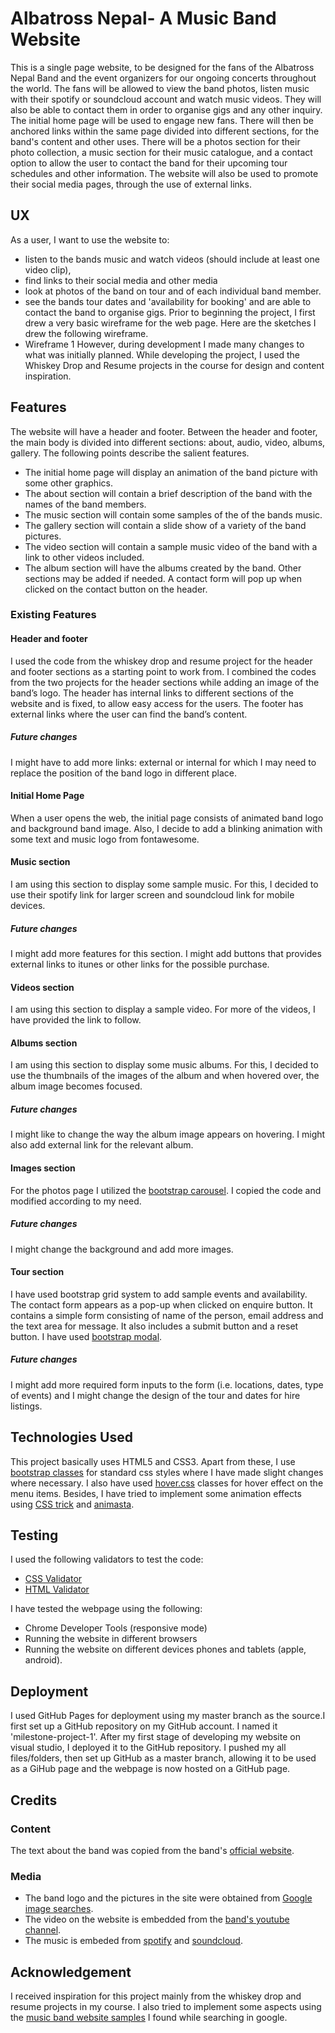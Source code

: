 # Albatross Nepal- A Music Band Website

This is a single page website, to be designed for the fans of the Albatross Nepal Band and the event organizers for our ongoing concerts throughout the world. The fans will be allowed to view the band photos, listen music with their spotify or soundcloud account and watch music videos. They will also be able to contact them in order to organise gigs and any other inquiry.
The initial home page will be used to engage new fans. There will then be anchored links within the same page divided into different sections, for the band's content and other uses. There will be a photos section for their photo collection, a music section for their music catalogue, and a contact option to allow the user to contact the band for their upcoming tour schedules and other information. The website will also be used to promote their social media pages, through the use of external links. 

## UX
As a user, I want to use the website to:
- listen to the bands music and watch videos (should include at least one video clip),
- find links to their social media and other media 
- look at photos of the band on tour and of each individual band member.
- see the bands tour dates and 'availability for booking' and are able to contact the band to organise gigs.
Prior to beginning the project, I first drew a very basic wireframe for the web page. Here are the sketches I drew the following wireframe.
- Wireframe 1
However, during development I made many changes to what was initially planned. While developing the project, I used the Whiskey Drop and Resume projects in the course for design and content inspiration.

## Features
The website will have a header and footer. Between the header and footer, the main body is divided into different sections: about, audio, video, albums, gallery. 
The following points describe the salient features.
- The initial home page will display an animation of the band picture with some other graphics. 
- The about section will contain a brief description of the band with the names of the band members.
- The music section will contain some samples of the of the bands music.
- The gallery section will contain a slide show of a variety of the band pictures.
- The video section will contain a sample music video of the band with a link to other videos included.
- The album section will have the albums created by the band.
Other sections may be added if needed.
 A contact form will pop up when clicked on the contact button on the header.
### Existing Features
#### Header and footer
I used the code from the whiskey drop and resume project for the header and footer sections as a starting point to work from.
I combined the codes from the two projects for the header sections while adding an image of the band’s logo.
The header has internal links to different sections of the website and is fixed, to allow easy access for the users.
The footer has external links where the user can find the band’s content.
##### Future changes
I might have to add more links: external or internal for which I may need to replace the position of the band logo in different place.

#### Initial Home Page
When a user opens the web, the initial page consists of animated band logo and background band image. Also, I decide to add a blinking animation with some text and music logo from fontawesome.
#### Music section
I am using this section to display some sample music. For this, I decided to use their spotify link for larger screen and soundcloud link for mobile devices.
##### Future changes
I might add more features for this section. I might add buttons that provides external links to itunes or other links for the possible purchase.
#### Videos section
I am using this section to display a sample video. For more of the videos, I have provided the link to follow.
#### Albums section
I am using this section to display some music albums. For this, I decided to use the thumbnails of the images of the album and when hovered over, the album image becomes focused.
##### Future changes
I might like to change the way the album image appears on hovering. I might also add external link for the relevant album.


#### Images section
For the photos page I utilized the [bootstrap carousel](https://getbootstrap.com/docs/4.0/components/carousel/). I copied the code and modified according to my need.
##### Future changes
I might change the background and add more images.

#### Tour section
I have used bootstrap grid system to add sample events and availability.
The contact form appears as a pop-up when clicked on enquire button. It contains a simple form consisting of name of the person, email address and the text area for message. It also includes a submit button and a reset button. I have used [bootstrap modal](https://getbootstrap.com/docs/4.0/components/modal/).
##### Future changes
I might add more required form inputs to the form (i.e. locations, dates, type of events) and I might change the design of the tour and dates for hire listings.

## Technologies Used
This project basically uses HTML5 and CSS3. Apart from these, I use [bootstrap classes](https://stackpath.bootstrapcdn.com/bootstrap/4.4.1/css/bootstrap.min.css) for standard css styles where I have made slight changes where necessary. I also have used [hover.css](https://cdnjs.cloudflare.com/ajax/libs/hover.css/2.1.1/css/hover-min.css) classes for hover effect on the menu items. Besides, I have tried to implement some animation effects using [CSS trick](https://css-tricks.com/) and [animasta](https://animista.net/).

## Testing

I used the following validators to test the code:
- [CSS Validator](https://jigsaw.w3.org/css-validator/#validate_by_input)
- [HTML Validator](https://validator.w3.org/#validate_by_input)

I have tested the webpage using the following:
- Chrome Developer Tools (responsive mode)
- Running the website in different browsers
- Running the website on different devices phones and tablets (apple, android).

## Deployment 
I used GitHub Pages for deployment using my master branch as the source.I first set up a GitHub repository on my GitHub account. I named it 'milestone-project-1'. After my first stage of developing  my website on visual studio, I deployed it to the GitHub repository. I pushed my all files/folders, then set up GitHub as a master branch, allowing it to be used as a GiHub page and the webpage is now hosted on a GitHub page.

## Credits 
### Content
The text about the band was copied from the band's [official website](http://albatross.com.np/). 
### Media
- The band logo and the pictures in the site were obtained from [Google image searches](https://www.google.ie/search?hl=en&tbm=isch&sxsrf=ALeKk02QRigdF6iT5vV2yNbz091xUqyVcg%3A1583107462611&source=hp&biw=1600&bih=789&ei=hk1cXvSTI6TB8gK0l5GIAQ&q=albatross+nepal&oq=al&gs_l=img.1.0.35i39l2j0l3j0i131j0l4.2375.2654..4176...0.0..0.82.174.3......0....1..gws-wiz-img.....10..35i362i39.FvQvAY81mt0).
- The video on the website is embedded from the [band's youtube channel](https://www.youtube.com/watch?v=MryGXRBURgE&feature=emb_logo).
- The music is embeded from [spotify](https://open.spotify.com/album/20n6ddOmfzydLJ7cIzE52I?si=9FKc9_ZMT0-beeKyKkUkXg) and [soundcloud](https://soundcloud.com/albatrossnepal/sets/ma-ra-malai).

## Acknowledgement
I received inspiration for this project mainly from the whiskey drop and resume projects in my course. I also tried to implement some aspects using the [music band website samples](https://www.free-css.com/template-categories/music) I found while searching in google.
